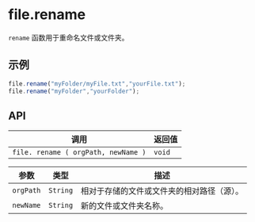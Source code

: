 # file.rename

`rename` 函数用于重命名文件或文件夹。

## 示例

```javascript
file.rename("myFolder/myFile.txt","yourFile.txt");
file.rename("myFolder","yourFolder");
```

## API

| 调用 | 返回值 |
|---|---|
| `file. rename ( orgPath, newName )` | `void` |

| 参数 | 类型 | 描述 |
|---|---|---|
| `orgPath` | `String` | 相对于存储的文件或文件夹的相对路径（源）。 |
| `newName` | `String` | 新的文件或文件夹名称。 |